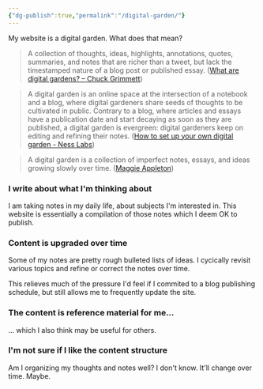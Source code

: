 ```yaml
---
{"dg-publish":true,"permalink":"/digital-garden/"}
---
```



My website is a digital garden. What does that mean?

> A collection of thoughts, ideas, highlights, annotations, quotes, summaries, and notes that are richer than a tweet, but lack the timestamped nature of a blog post or published essay. ([What are digital gardens? – Chuck Grimmett](https://cagrimmett.com/notes/2020/11/08/what-are-digital-gardens/))

> A digital garden is an online space at the intersection of a notebook and a blog, where digital gardeners share seeds of thoughts to be cultivated in public. Contrary to a blog, where articles and essays have a publication date and start decaying as soon as they are published, a digital garden is evergreen: digital gardeners keep on editing and refining their notes. ([How to set up your own digital garden - Ness Labs](https://nesslabs.com/digital-garden-set-up))

> A digital garden is a collection of imperfect notes, essays, and ideas growing slowly over time. ([Maggie Appleton](https://maggieappleton.com/))

### I write about what I'm thinking about

I am taking notes in my daily life, about subjects I'm interested in. This website is essentially a compilation of those notes which I deem OK to publish.

### Content is upgraded over time

Some of my notes are pretty rough bulleted lists of ideas. I cycically revisit various topics and refine or correct the notes over time.

This relieves much of the pressure I'd feel if I commited to a blog publishing schedule, but still allows me to frequently update the site.

### The content is reference material for me...

... which I also think may be useful for others.

### I'm not sure if I like the content structure

Am I organizing my thoughts and notes well? I don't know. It'll change over time. Maybe.

